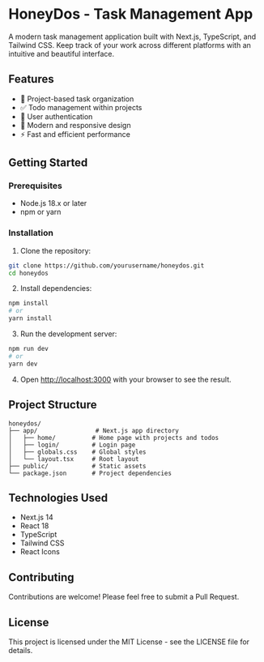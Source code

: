 # HoneyDos - Task Management App

A modern task management application built with Next.js, TypeScript, and Tailwind CSS. Keep track of your work across different platforms with an intuitive and beautiful interface.

## Features

- 🎯 Project-based task organization
- ✅ Todo management within projects
- 🔐 User authentication
- 🎨 Modern and responsive design
- ⚡ Fast and efficient performance

## Getting Started

### Prerequisites

- Node.js 18.x or later
- npm or yarn

### Installation

1. Clone the repository:
```bash
git clone https://github.com/yourusername/honeydos.git
cd honeydos
```

2. Install dependencies:
```bash
npm install
# or
yarn install
```

3. Run the development server:
```bash
npm run dev
# or
yarn dev
```

4. Open [http://localhost:3000](http://localhost:3000) with your browser to see the result.

## Project Structure

```
honeydos/
├── app/                # Next.js app directory
│   ├── home/          # Home page with projects and todos
│   ├── login/         # Login page
│   ├── globals.css    # Global styles
│   └── layout.tsx     # Root layout
├── public/            # Static assets
└── package.json       # Project dependencies
```

## Technologies Used

- Next.js 14
- React 18
- TypeScript
- Tailwind CSS
- React Icons

## Contributing

Contributions are welcome! Please feel free to submit a Pull Request.

## License

This project is licensed under the MIT License - see the LICENSE file for details. 